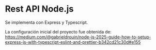 # Rest API Node.js

Se implementa con Express y Typescript.

La configuración inicial del proyecto fue obtenida de:
https://medium.com/@gabrieldrouin/node-js-2025-guide-how-to-setup-express-js-with-typescript-eslint-and-prettier-b342cd21c30d#e155
